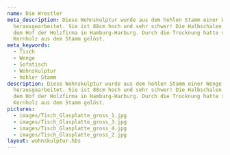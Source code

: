 ```yaml
---
name: Die Wrestler
meta_description: Diese Wohnskulptur wurde aus dem hohlen Stamm einer Wenge
  herausgearbeitet. Sie ist 88cm hoch und sehr schwer! Die Halbschalen lagen auf
  dem Hof der Holzfirma in Hamburg-Harburg. Durch die Trocknung hatte sich das
  Kernholz aus dem Stamm gelöst.
meta_keywords:
  - Tisch
  - Wenge
  - Sofatisch
  - Wohnskulptur
  - hohler Stamm
description: Diese Wohnskulptur wurde aus dem hohlen Stamm einer Wenge
  herausgearbeitet. Sie ist 88cm hoch und sehr schwer! Die Halbschalen lagen auf
  dem Hof der Holzfirma in Hamburg-Harburg. Durch die Trocknung hatte sich das
  Kernholz aus dem Stamm gelöst.
pictures:
  - images/Tisch_Glasplatte_gross_1.jpg
  - images/Tisch_Glasplatte_gross_3.jpg
  - images/Tisch_Glasplatte_gross_4.jpg
  - images/Tisch_Glasplatte_gross_2.jpg
layout: wohnskulptur.hbs
---
```

